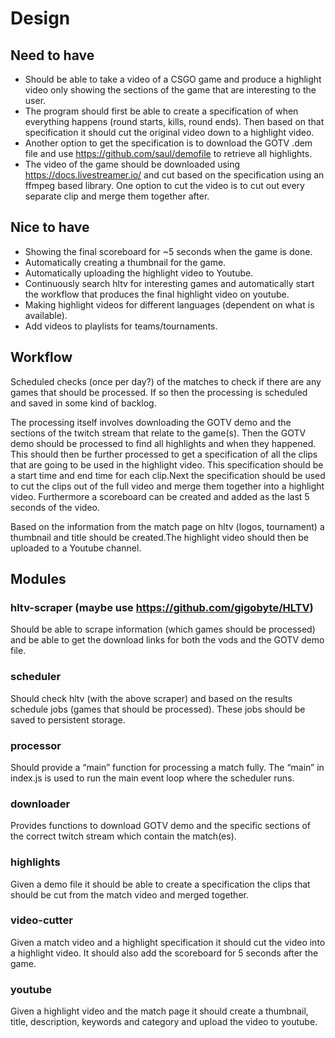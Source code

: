 # Design
## Need to have
- Should be able to take a video of a CSGO game and produce a highlight video only showing the sections of the game that are interesting to the user. 
- The program should first be able to create a specification of when everything happens (round starts, kills, round ends). Then based on that specification it should cut the original video down to a highlight video. 
- Another option to get the specification is to download the GOTV .dem file and use https://github.com/saul/demofile to retrieve all highlights. 
- The video of the game should be downloaded using https://docs.livestreamer.io/ and cut based on the specification using an ffmpeg based library. One option to cut the video is to cut out every separate clip and merge them together after.

## Nice to have
- Showing the final scoreboard for ~5 seconds when the game is done.
- Automatically creating a thumbnail for the game.
- Automatically uploading the highlight video to Youtube.
- Continuously search hltv for interesting games and automatically start the workflow that produces the final highlight video on youtube.
- Making highlight videos for different languages (dependent on what is available).
- Add videos to playlists for teams/tournaments.

## Workflow
Scheduled checks (once per day?) of the matches to check if there are any games that should be processed. If so then the processing is scheduled and saved in some kind of backlog.

The processing itself involves downloading the GOTV demo and the sections of the twitch stream that relate to the game(s). 
Then the GOTV demo should be processed to find all highlights and when they happened. This should then be further processed 
to get a specification of all the clips that are going to be used in the highlight video. This specification should be a start 
time and end time for each clip.Next the specification should be used to cut the clips out of the full video and merge them 
together into a highlight video.  Furthermore a scoreboard can be created and added as the last 5 seconds of the video. 

Based on the information from the match page on hltv (logos, tournament) a thumbnail and title should be created.The highlight 
video should then be uploaded to a Youtube channel.

## Modules
### hltv-scraper (maybe use https://github.com/gigobyte/HLTV) 
Should be able to scrape information (which games should be processed) and be able to get the download links for both the vods and the GOTV demo file.

### scheduler
Should check hltv (with the above scraper) and based on the results schedule jobs (games that should be processed). These jobs should be saved to persistent storage.

### processor
Should provide a “main” function for processing a match fully. The “main” in index.js is used to run the main event loop where the scheduler runs.

### downloader
Provides functions to download GOTV demo and the specific sections of the correct twitch stream which contain the match(es).

### highlights
Given a demo file it should be able to create a specification the clips that should be cut from the match video and merged together.

### video-cutter
Given a match video and a highlight specification it should cut the video into a highlight video. It should also add the scoreboard for 5 seconds after the game.

### youtube
Given a highlight video and the match page it should create a thumbnail, title, description, keywords and category and upload the video to youtube.
